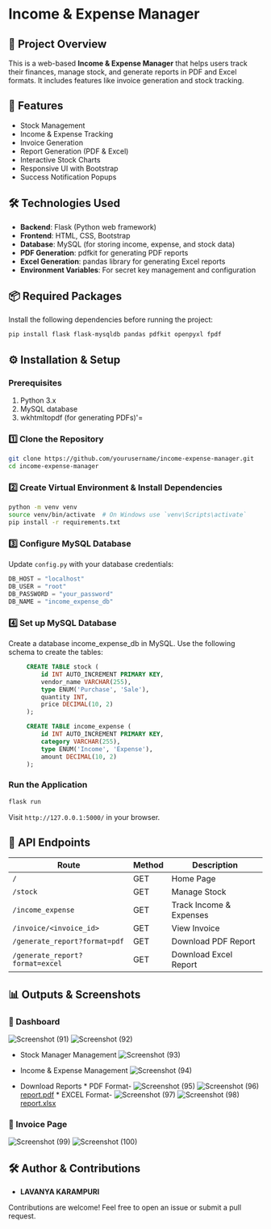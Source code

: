 # Income & Expense Manager

## 📌 Project Overview

This is a web-based **Income & Expense Manager** that helps users track their finances, manage stock, and generate reports in PDF and Excel formats. It includes features like invoice generation and stock tracking.

## 🚀 Features

- Stock Management
- Income & Expense Tracking
- Invoice Generation
- Report Generation (PDF & Excel)
- Interactive Stock Charts
- Responsive UI with Bootstrap
- Success Notification Popups

## 🛠️ Technologies Used

- **Backend**: Flask (Python web framework)
- **Frontend**: HTML, CSS, Bootstrap
- **Database**: MySQL (for storing income, expense, and stock data)
- **PDF Generation**: pdfkit for generating PDF reports
- **Excel Generation**: pandas library for generating Excel reports
- **Environment Variables**: For secret key management and configuration

## 📦 Required Packages
Install the following dependencies before running the project:
```sh
pip install flask flask-mysqldb pandas pdfkit openpyxl fpdf
```


## ⚙️ Installation & Setup

### Prerequisites

1. Python 3.x
2. MySQL database
3. wkhtmltopdf (for generating PDFs)'=


### 1️⃣ Clone the Repository

```sh
git clone https://github.com/yourusername/income-expense-manager.git
cd income-expense-manager
```

### 2️⃣ Create Virtual Environment & Install Dependencies

```sh
python -m venv venv
source venv/bin/activate  # On Windows use `venv\Scripts\activate`
pip install -r requirements.txt
```

### 3️⃣ Configure MySQL Database

Update `config.py` with your database credentials:

```python
DB_HOST = "localhost"
DB_USER = "root"
DB_PASSWORD = "your_password"
DB_NAME = "income_expense_db"
```

### 4️⃣ Set up MySQL Database
Create a database income_expense_db in MySQL.
Use the following schema to create the tables:

```sql
     CREATE TABLE stock (
         id INT AUTO_INCREMENT PRIMARY KEY,
         vendor_name VARCHAR(255),
         type ENUM('Purchase', 'Sale'),
         quantity INT,
         price DECIMAL(10, 2)
     );
```

```sql
     CREATE TABLE income_expense (
         id INT AUTO_INCREMENT PRIMARY KEY,
         category VARCHAR(255),
         type ENUM('Income', 'Expense'),
         amount DECIMAL(10, 2)
     );
```

### Run the Application

```sh
flask run
```

Visit `http://127.0.0.1:5000/` in your browser.

## 📄 API Endpoints

| Route                           | Method | Description             |
| ------------------------------- | ------ | ----------------------- |
| `/`                             | GET    | Home Page               |
| `/stock`                        | GET    | Manage Stock            |
| `/income_expense`               | GET    | Track Income & Expenses |
| `/invoice/<invoice_id>`         | GET    | View Invoice            |
| `/generate_report?format=pdf`   | GET    | Download PDF Report     |
| `/generate_report?format=excel` | GET    | Download Excel Report   |

## 📊 Outputs & Screenshots

### 🔹 Dashboard
![Screenshot (91)](https://github.com/user-attachments/assets/09bb0bf9-6ae6-4cc4-88ee-d62c776639d9)
![Screenshot (92)](https://github.com/user-attachments/assets/aba135cd-fa0f-4e54-846f-ae1c094fc82b)

- Stock Manager Management
![Screenshot (93)](https://github.com/user-attachments/assets/95d9f866-bbc9-4110-ba77-8b82e1f7a98f)

- Income & Expense Management
![Screenshot (94)](https://github.com/user-attachments/assets/3e4b7200-497a-44f2-9c99-e9bdd29f77a5)

- Download Reports
      * PDF Format-
      ![Screenshot (95)](https://github.com/user-attachments/assets/59593476-3fe4-43ec-8a34-8b206e72cf16)
      ![Screenshot (96)](https://github.com/user-attachments/assets/f7f13a01-2d3d-4b6a-87e5-75adac6f8803)
      [report.pdf](https://github.com/user-attachments/files/19541170/report.pdf)
      * EXCEL Format-
      ![Screenshot (97)](https://github.com/user-attachments/assets/0a026ad8-aa7e-4f5c-a8ee-89c16ecc4b35)
      ![Screenshot (98)](https://github.com/user-attachments/assets/91dc74af-6495-4bd6-82fc-c731d6e541b9)
      [report.xlsx](https://github.com/user-attachments/files/19541175/report.xlsx)

### 🔹 Invoice Page
![Screenshot (99)](https://github.com/user-attachments/assets/363827c4-f4f5-4988-8cf8-617d9cdc0f4d)
![Screenshot (100)](https://github.com/user-attachments/assets/4293b932-9c17-4c02-93d4-9bf6ff868295)


## 🛠️ Author & Contributions

- **LAVANYA KARAMPURI**

Contributions are welcome! Feel free to open an issue or submit a pull request.

